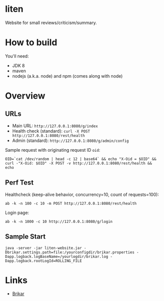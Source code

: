 liten
=====

Website for small reviews/criticism/summary.

# How to build

You'll need:

* JDK 8
* maven
* nodejs (a.k.a. node) and npm (comes along with node)


# Overview

## URLs

* Main URL: ``http://127.0.0.1:8080/g/index``
* Health check (standard): ``curl -X POST http://127.0.0.1:8080/rest/health``
* Admin (standard): ``http://127.0.0.1:8080/g/admin/config``

Sample request with originating request ID ``oid``:

```
OID=`cat /dev/random | head -c 12 | base64` && echo "X-Oid = $OID" && curl -"X-Oid: $OID" -X POST -v http://127.0.0.1:8080/rest/health && echo
```

## Perf Test

Healthcheck (keep-alive behavior, concurrency=10, count of requests=100):

```
ab -k -n 100 -c 10 -m POST http://127.0.0.1:8080/rest/health
```

Login page:

```
ab -k -n 1000 -c 10 http://127.0.0.1:8080/g/login
```

## Sample Start

```
java -server -jar liten-website.jar -Dbrikar.settings.path=file:/yourconfigdir/brikar.properties -Dapp.logback.logBaseName=/yourlogdir/brikar.log -Dapp.logback.rootLogId=ROLLING_FILE
```

# Links

* [Brikar](https://github.com/truward/brikar)

